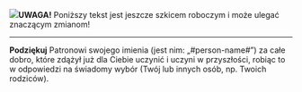 <span class="challenge-success-status-icon-todo"><img class="svg-image" src="/files/resources/svg/cone-striped.svg" /></span>**UWAGA!** Poniższy tekst jest jeszcze szkicem roboczym i może ulegać znaczącym zmianom!

---
**Podziękuj** Patronowi swojego imienia (jest nim: „#person-name#”) za całe dobro, które zdążył już dla Ciebie uczynić i uczyni w przyszłości, robiąc to w odpowiedzi na świadomy wybór (Twój lub innych osób, np. Twoich rodziców).
